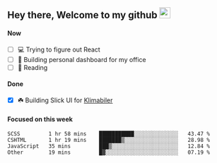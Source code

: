 ## Hey there, Welcome to my github <img src="https://media.giphy.com/media/hvRJCLFzcasrR4ia7z/giphy.gif" width="25px">

#### Now
- [ ] 💻 Trying to figure out React
- [ ] 🚀 Building personal dashboard for my office
- [ ] 📕 Reading

#### Done
- [x] ☘️ Building Slick UI for [Klimabiler](https://klimabiler.dk)
 
 #### Focused on this week
<!--START_SECTION:waka-->

```text
SCSS         1 hr 58 mins    ███████████░░░░░░░░░░░░░░   43.47 %
CSHTML       1 hr 19 mins    ███████▒░░░░░░░░░░░░░░░░░   28.98 %
JavaScript   35 mins         ███▒░░░░░░░░░░░░░░░░░░░░░   12.84 %
Other        19 mins         █▓░░░░░░░░░░░░░░░░░░░░░░░   07.19 %
```

<!--END_SECTION:waka-->

